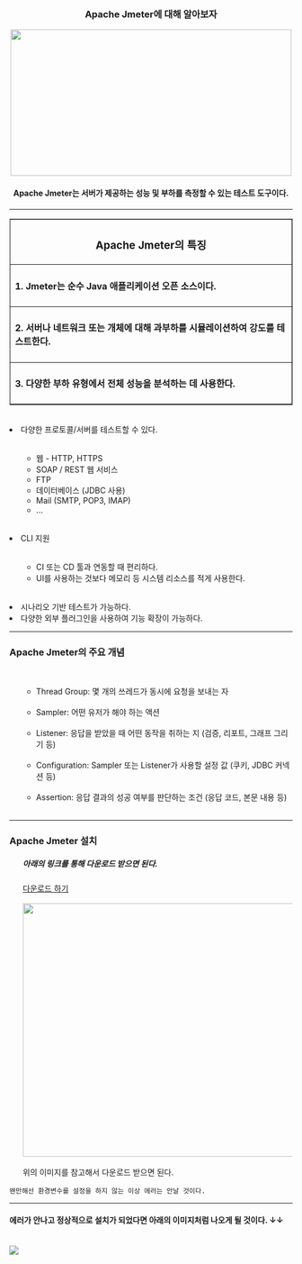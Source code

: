 <div align="center">
  <h3>Apache Jmeter에 대해 알아보자</h3>
  <img src="https://user-images.githubusercontent.com/118269278/219256599-ea7344b4-a934-436c-bc03-27a6da1d9b53.png" width=500 height=260 />
  
  <div>
    <h4>Apache Jmeter는 서버가 제공하는 성능 및 부하를 측정할 수 있는 테스트 도구이다.</h4>
  </div>
  
  <hr>
  
  <table border="1">
    <tr>
      <th><h3>Apache Jmeter의 특징</h3></th>
    </tr>
    
   <tr>
     <td><h4>1. Jmeter는 순수 Java 애플리케이션 오픈 소스이다.</h4></td>
   </tr>
   
   <tr>
     <td><h4>2. 서버나 네트워크 또는 개체에 대해 과부하를 시뮬레이션하여 강도를 테스트한다.</h4></td>
   </tr>
   
   <tr>
     <td><h4>3. 다양한 부하 유형에서 전체 성능을 분석하는 데 사용한다.</h4></td>
   </tr>
  </table>
  
  <br>
  
  <div align="left">
    <li>다양한 프로토콜/서버를 테스트할 수 있다.</li>
    <br>
    <ul>
      <ul>
        <li>웹 - HTTP, HTTPS</li>
        <li>SOAP / REST 웹 서비스</li>
        <li>FTP</li>
        <li>데이터베이스 (JDBC 사용)</li>
        <li>Mail (SMTP, POP3, IMAP)
        <li>...</li>
      </ul>
    </ul>
  </div>
  
  <br>
  
  <div align="left">
    <li>CLI 지원</li>
    <br>
    <ul>
      <ul>
        <li>CI 또는 CD 툴과 연동할 때 편리하다.</li>
        <li>UI를 사용하는 것보다 메모리 등 시스템 리소스를 적게 사용한다.</li>
      </ul>
    </ul>
  </div>
  
  <br>
  
  <div align="left">
    <li>시나리오 기반 테스트가 가능하다.</li>
    <li>다양한 외부 플러그인을 사용하여 기능 확장이 가능하다.
  </div>
  
  <hr>
  
  <div align="left">
    <h3>Apache Jmeter의 주요 개념</h3><br>
    <ul>
      <ul>
        <li>Thread Group: 몇 개의 쓰레드가 동시에 요청을 보내는 자</li><br>
        <li>Sampler: 어떤 유저가 해야 하는 액션</li><br>
        <li>Listener: 응답을 받았을 때 어떤 동작을 취하는 지 (검증, 리포트, 그래프 그리기 등)</li><br>
        <li>Configuration: Sampler 또는 Listener가 사용할 설정 값 (쿠키, JDBC 커넥션 등)</li><br>
        <li>Assertion: 응답 결과의 성공 여부를 판단하는 조건 (응답 코드, 본문 내용 등)</li><br>
      </ul>
    </ul>
  </div>
  
  <hr>
  
  <div align="left">
    <h3>Apache Jmeter 설치</h3>
    <ul>
      <h5>아래의 링크를 통해 다운로드 받으면 된다.</h5>
      <a href="https://jmeter.apache.org/download_jmeter.cgi">다운로드 하기</a><br><br>
      <img src="https://user-images.githubusercontent.com/118269278/219259921-aac0ab6b-9885-4249-9491-e73379843ace.png" width=700 height=450 /><br><br>
      위의 이미지를 참고해서 다운로드 받으면 된다.<br>
    </ul>
    
    왠만해선 환경변수를 설정을 하지 않는 이상 에러는 안날 것이다.
  </div>
  
  <hr>
  
  <div align="left">
    <h4>에러가 안나고 정상적으로 설치가 되었다면 아래의 이미지처럼 나오게 될 것이다. ↓↓</h4><br>
    <img src="https://user-images.githubusercontent.com/118269278/219260641-70104a41-26bb-4bf0-8c3a-3c93c79ddb89.png" />
  </div>
</div>
